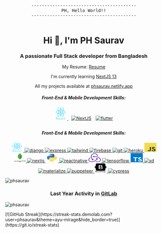 <pre align="center">
----------------------------------------
<span>PH, Hello World!!</span>
----------------------------------------
<!--       \   ^__^             
       \  (oo)\_______     
          (__)\ 0   0 )\  
              ||--0-w | \* 
              ||     ||     -->
</pre>
<h1 align="center">Hi 👋, I'm PH Saurav</h1>
<h3 align="center">A passionate Full Stack developer from Bangladesh</h3>

<!-- <p align="center"> I’m currently working on
<a href="https://github.com/phsaurav/Portfolio-2.0">Portfolio 2.0</a> </p> -->
<p align="center"> My Resume: <a href="https://drive.google.com/file/d/17NL08XUiR_XfvCp3RjeLnZkrR1lAgN5m/view">Resume</a> </p>
<p align="center"> I'm currently learning <a href="[https://www.youtube.com/watch?v=WC-g0JtEIwM&list=PLHiZ4m8vCp9PHnOIT7gd30PCBoYCpGoQM]" target="_blank" rel="noreferrer">NextJS 13</a></p>
<p align="center"> All my projects available at
<a href="https://phsaurav.netlify.app/home">phsaurav.netlify.app</a> </p>
<h5 align="center">Front-End & Mobile Development Skills:</h5>
<p align="center">
<a href="https://reactjs.org/" target="_blank" rel="noreferrer"> <img src="https://raw.githubusercontent.com/devicons/devicon/master/icons/react/react-original-wordmark.svg" alt="react" width="40" height="40"/> </a>
<a href="[https://nextjs.org/](https://nextjs.org/)" target="_blank"><img style="margin: 10px" src="[https://profilinator.rishav.dev/skills-assets/nextjs.png](https://profilinator.rishav.dev/skills-assets/nextjs.png)" alt="NextJS" height="50" /></a>
<a href="https://flutter.dev" target="_blank" rel="noreferrer"> <img src="https://www.vectorlogo.zone/logos/flutterio/flutterio-icon.svg" alt="flutter" width="40" height="40"/> </a>
</p>
<h5 align="center">Front-End & Mobile Development Skills:</h5>

<p align="center"> <a href="https://reactjs.org/" target="_blank" rel="noreferrer"> <img src="https://raw.githubusercontent.com/devicons/devicon/master/icons/react/react-original-wordmark.svg" alt="react" width="40" height="30"/> </a> <a href="https://www.djangoproject.com/" target="_blank" rel="noreferrer"> <img src="https://user-images.githubusercontent.com/30824536/159746547-88ac09c4-552c-4d85-9719-b5311bbb5300.svg" alt="django" width="40" height="30"/> </a> <a href="https://expressjs.com" target="_blank" rel="noreferrer"> <img src="https://camo.githubusercontent.com/72a0dcc01465067b691c0d1ac7b7a771fb00d8cf743e3a47af013315edb35e6f/687474703a2f2f6f63746f2d6861636b6174686f6e2e6769746875622e696f2f4469676974616c53686f77636173652f696d616765732f6578707265737349636f6e2e706e67" alt="express" width="30" height="30"/> </a> <a href="https://tailwindcss.com/" target="_blank" rel="noreferrer"> <img src="https://www.vectorlogo.zone/logos/tailwindcss/tailwindcss-icon.svg" alt="tailwind" width="30" height="30"/> </a><a href="https://firebase.google.com/" target="_blank" rel="noreferrer"> <img src="https://www.vectorlogo.zone/logos/firebase/firebase-icon.svg" alt="firebase" width="40" height="30"/> </a> <a href="https://git-scm.com/" target="_blank" rel="noreferrer"> <img src="https://www.vectorlogo.zone/logos/git-scm/git-scm-icon.svg" alt="git" width="40" height="30"/> </a> <a href="https://heroku.com" target="_blank" rel="noreferrer"> <img src="https://www.vectorlogo.zone/logos/heroku/heroku-icon.svg" alt="heroku" width="40" height="30"/> </a> <a href="https://developer.mozilla.org/en-US/docs/Web/JavaScript" target="_blank" rel="noreferrer"> <img src="https://raw.githubusercontent.com/devicons/devicon/master/icons/javascript/javascript-original.svg" alt="javascript" width="40" height="30"/> </a>  <a href="https://www.mongodb.com/" target="_blank" rel="noreferrer"> <img src="https://raw.githubusercontent.com/devicons/devicon/master/icons/mongodb/mongodb-original-wordmark.svg" alt="mongodb" width="40" height="30"/> </a> <a href="https://nextjs.org/" target="_blank" rel="noreferrer"> <img src="https://cdn.worldvectorlogo.com/logos/nextjs-2.svg" alt="nextjs" width="40" height="30"/> </a> <a href="https://www.python.org" target="_blank" rel="noreferrer"> <img src="https://raw.githubusercontent.com/devicons/devicon/master/icons/python/python-original.svg" alt="python" width="40" height="30"/> </a>  <a href="https://reactnative.dev/" target="_blank" rel="noreferrer"> <img src="https://reactnative.dev/img/header_logo.svg" alt="reactnative" width="40" height="30"/> </a> <a href="https://redux.js.org" target="_blank" rel="noreferrer"> <img src="https://raw.githubusercontent.com/devicons/devicon/master/icons/redux/redux-original.svg" alt="redux" width="40" height="30"/> </a>  <a href="https://www.tensorflow.org" target="_blank" rel="noreferrer"> <img src="https://www.vectorlogo.zone/logos/tensorflow/tensorflow-icon.svg" alt="tensorflow" width="30" height="30"/> </a> <a href="https://www.typescriptlang.org/" target="_blank" rel="noreferrer"> <img src="https://raw.githubusercontent.com/devicons/devicon/master/icons/typescript/typescript-original.svg" alt="typescript" width="40" height="30"/> </a> <a href="https://www.adobe.com/products/xd.html" target="_blank" rel="noreferrer"> <img src="https://cdn.worldvectorlogo.com/logos/adobe-xd.svg" alt="xd" width="40" height="30"/> </a> <a href="https://materializecss.com/" target="_blank" rel="noreferrer"> <img src="https://raw.githubusercontent.com/prplx/svg-logos/5585531d45d294869c4eaab4d7cf2e9c167710a9/svg/materialize.svg" alt="materialize" width="40" height="30"/> </a>  <a href="https://github.com/puppeteer/puppeteer" target="_blank" rel="noreferrer"> <img src="https://www.vectorlogo.zone/logos/pptrdev/pptrdev-official.svg" alt="puppeteer" width="40" height="30"/> </a> <a href="https://getbootstrap.com" target="_blank" rel="noreferrer"> <img src="https://raw.githubusercontent.com/devicons/devicon/master/icons/bootstrap/bootstrap-plain-wordmark.svg" alt="bootstrap" width="40" height="30"/> </a> <a href="https://www.cypress.io" target="_blank" rel="noreferrer"> <img src="https://raw.githubusercontent.com/simple-icons/simple-icons/6e46ec1fc23b60c8fd0d2f2ff46db82e16dbd75f/icons/cypress.svg" alt="cypress" width="40" height="30"/> </a> </p>
<p float="left">
<img width="1000" float="left" src="https://streak-stats.demolab.com?user=phsaurav&theme=ayu-mirage&hide_border=true" alt="phsaurav" /></p>
<h3 align="center">Last Year Activity in <a href="https://gitlab.com/phsaurav">GitLab</a></h3>
<p float="left">
<img width="1000" float="left" src="https://user-images.githubusercontent.com/30824536/219958216-5533d624-1506-4cc9-ad4d-f58cf6f48871.jpg" alt="phsaurav" /></p>
[![GitHub Streak](https://streak-stats.demolab.com?user=phsaurav&theme=ayu-mirage&hide_border=true)](https://git.io/streak-stats)
